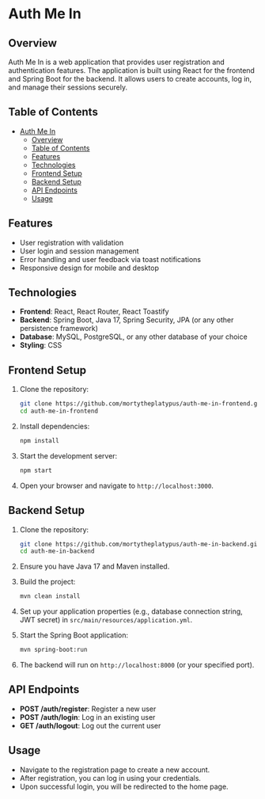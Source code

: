 # Auth Me In

## Overview
Auth Me In is a web application that provides user registration and authentication features. The application is built using React for the frontend and Spring Boot for the backend. It allows users to create accounts, log in, and manage their sessions securely.

## Table of Contents
- [Auth Me In](#auth-me-in)
  - [Overview](#overview)
  - [Table of Contents](#table-of-contents)
  - [Features](#features)
  - [Technologies](#technologies)
  - [Frontend Setup](#frontend-setup)
  - [Backend Setup](#backend-setup)
  - [API Endpoints](#api-endpoints)
  - [Usage](#usage)

## Features
- User registration with validation
- User login and session management
- Error handling and user feedback via toast notifications
- Responsive design for mobile and desktop

## Technologies
- **Frontend**: React, React Router, React Toastify
- **Backend**: Spring Boot, Java 17, Spring Security, JPA (or any other persistence framework)
- **Database**: MySQL, PostgreSQL, or any other database of your choice
- **Styling**: CSS

## Frontend Setup
1. Clone the repository:
   ```bash
   git clone https://github.com/mortytheplatypus/auth-me-in-frontend.git
   cd auth-me-in-frontend
   ```

2. Install dependencies:
   ```bash
   npm install
   ```

3. Start the development server:
   ```bash
   npm start
   ```

4. Open your browser and navigate to `http://localhost:3000`.

## Backend Setup
1. Clone the repository:
   ```bash
   git clone https://github.com/mortytheplatypus/auth-me-in-backend.git
   cd auth-me-in-backend
   ```

2. Ensure you have Java 17 and Maven installed.

3. Build the project:
   ```bash
   mvn clean install
   ```

4. Set up your application properties (e.g., database connection string, JWT secret) in `src/main/resources/application.yml`.

5. Start the Spring Boot application:
   ```bash
   mvn spring-boot:run
   ```

6. The backend will run on `http://localhost:8000` (or your specified port).

## API Endpoints
- **POST /auth/register**: Register a new user
- **POST /auth/login**: Log in an existing user
- **GET /auth/logout**: Log out the current user

## Usage
- Navigate to the registration page to create a new account.
- After registration, you can log in using your credentials.
- Upon successful login, you will be redirected to the home page.



